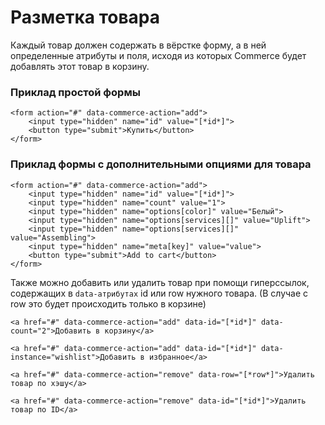 # Разметка товара #

Каждый товар должен содержать в вёрстке форму, а в ней определенные атрибуты и поля, исходя из которых Commerce будет добавлять этот товар в корзину.


### Приклад простой формы ###
```
<form action="#" data-commerce-action="add">
    <input type="hidden" name="id" value="[*id*]">
    <button type="submit">Купить</button>
</form>
```
### Приклад формы с дополнительными опциями для товара ###
```
<form action="#" data-commerce-action="add">
    <input type="hidden" name="id" value="[*id*]">
    <input type="hidden" name="count" value="1">
    <input type="hidden" name="options[color]" value="Белый">
    <input type="hidden" name="options[services][]" value="Uplift">
    <input type="hidden" name="options[services][]" value="Assembling">
    <input type="hidden" name="meta[key]" value="value">
    <button type="submit">Add to cart</button>
</form>
```
Также можно добавить или удалить товар при помощи гиперссылок, содержащих в `data-атрибутах` id или row нужного товара. (В случае с row это будет происходить только в корзине)
 

```
<a href="#" data-commerce-action="add" data-id="[*id*]" data-count="2">Добавить в корзину</a>

<a href="#" data-commerce-action="add" data-id="[*id*]" data-instance="wishlist">Добавить в избранное</a>

<a href="#" data-commerce-action="remove" data-row="[*row*]">Удалить товар по хэшу</a>

<a href="#" data-commerce-action="remove" data-id="[*id*]">Удалить товар по ID</a>
```
